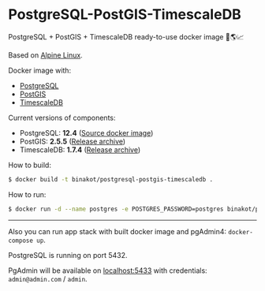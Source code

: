 # PostgreSQL-PostGIS-TimescaleDB

PostgreSQL + PostGIS + TimescaleDB ready-to-use docker image 🐘🌎📈

Based on [Alpine Linux](https://alpinelinux.org).

Docker image with:
* [PostgreSQL](https://www.postgresql.org/) 
* [PostGIS](http://postgis.net/)
* [TimescaleDB](https://www.timescale.com/)

Current versions of components:
* PostgreSQL: **12.4** ([Source docker image](https://store.docker.com/images/postgres))
* PostGIS: **2.5.5** ([Release archive](https://github.com/postgis/postgis/releases/tag/2.5.5))
* TimescaleDB: **1.7.4** ([Release archive](https://github.com/timescale/timescaledb/releases/tag/1.7.4))

How to build:

```bash
$ docker build -t binakot/postgresql-postgis-timescaledb .
```

How to run:

```bash
$ docker run -d --name postgres -e POSTGRES_PASSWORD=postgres binakot/postgresql-postgis-timescaledb
```

---

Also you can run app stack with built docker image and pgAdmin4: `docker-compose up`.

PostgreSQL is running on port 5432.

PgAdmin will be available on [localhost:5433](http://localhost:5433) with credentials: `admin@admin.com` / `admin`.
